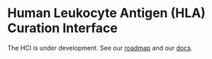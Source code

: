 # Human Leukocyte Antigen (HLA) Curation Interface

The HCI is under development. See our
[roadmap](https://github.com/ClinGen/stanford-hci/issues/1) and our
[docs](./doc).
